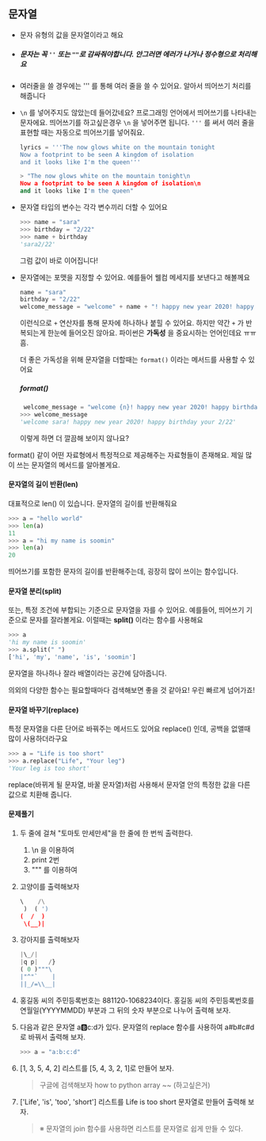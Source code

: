 ## 문자열

- 문자 유형의 값을 문자열이라고 해요

- ##### 문자는 꼭 `''` 또는 `""`로 감싸줘야합니다. 안그러면 에러가 나거나 정수형으로 처리해요

- 여러줄을 쓸 경우에는 '''  를 통해 여러 줄을 쓸 수 있어요.  알아서 띄어쓰기 처리를 해줍니다

- `\n` 를 넣어주지도 않았는데 들어갔네요? 프로그래밍 언어에서 띄어쓰기를 나타내는 문자에요. 띄어쓰기를 하고싶은경우 `\n` 을 넣어주면 됩니다. `'''` 를 써서 여러 줄을 표현할 때는 자동으로 띄어쓰기를 넣어줘요. 

  ```python
  lyrics = '''The now glows white on the mountain tonight
  Now a footprint to be seen A kingdom of isolation
  and it looks like I'm the queen'''
  
  > "The now glows white on the mountain tonight\n
  Now a footprint to be seen A kingdom of isolation\n
  and it looks like I'm the queen"
  ```

- 문자열 타입의 변수는 각각 변수끼리 더할 수 있어요

  ```python
  >>> name = "sara"
  >>> birthday = "2/22"
  >>> name + birthday
  'sara2/22'
  ```

  그럼 값이 바로 이어집니다! 

- 문자열에는 포맷을 지정할 수 있어요. 예를들어 웰컴 메세지를 보낸다고 해볼께요

  ```python
  name = "sara"
  birthday = "2/22"
  welcome_message = "welcome" + name + "! happy new year 2020! happy birthday your" + birthday
  ```

  이런식으로 `+` 연산자를 통해 문자에 하나하나 붙힐 수 있어요. 하지만 약간 `+` 가 반복되는게 한눈에 들어오진 않아요. 파이썬은 __가독성__ 을 중요시하는 언어인데요 ㅠㅠ 흠. 

  더 좋은 가독성을 위해 문자열을 더할때는  `format()` 이라는 메서드를 사용할 수 있어요

  ##### format()

  ```python
   welcome_message = "welcome {n}! happy new year 2020! happy birthday your {b}".format(n=name, b=birthday)
  >>> welcome_message
  'welcome sara! happy new year 2020! happy birthday your 2/22'
  ```

  이렇게 하면 더 깔끔해 보이지 않나요?



format() 같이 어떤 자료형에서 특정적으로 제공해주는 자료형들이 존재해요. 제일 많이 쓰는 문자열의 메서드를 알아볼게요.

#### 문자열의 길이 반환(len)

대표적으로 len() 이 있습니다. 문자열의 길이를 반환해줘요

```python
>>> a = "hello world"
>>> len(a)
11
>>> a = "hi my name is soomin"
>>> len(a)
20
```

띄어쓰기를 포함한 문자의 길이를 반환해주는데, 굉장히 많이 쓰이는 함수입니다.

#### 문자열 분리(split)

또는, 특정 조건에 부합되는 기준으로 문자열을 자를 수 있어요. 예를들어, 띄어쓰기 기준으로 문자를 잘라볼게요. 이럴때는 __split()__ 이라는 함수를 사용해요

```python
>>> a
'hi my name is soomin'
>>> a.split(" ")
['hi', 'my', 'name', 'is', 'soomin']
```

문자열을 하나하나 잘라 배열이라는 공간에 담아줍니다. 

의외의 다양한 함수는 필요할때마다 검색해보면 좋을 것 같아요! 우린 빠르게 넘어가죠! 

#### 문자열 바꾸기(replace)

특정 문자열을 다른 단어로 바꿔주는 메서드도 있어요 replace() 인데, 공백을 없앨때 많이 사용하더라구요

```python
>>> a = "Life is too short"
>>> a.replace("Life", "Your leg")
'Your leg is too short'
```

replace(바뀌게 될 문자열, 바꿀 문자열)처럼 사용해서 문자열 안의 특정한 값을 다른 값으로 치환해 줍니다.



#### 문제풀기

1. 두 줄에 걸쳐 "토마토 만세만세"을 한 줄에 한 번씩 출력한다.
   1. \n 을 이용하여
   2. print 2번
   3. """ 를 이용하여 

2. 고양이를 출력해보자

   ```python
   \    /\
    )  ( ')
   (  /  )
    \(__)|
   ```

3. 강아지를 출력해보자

   ```python
   |\_/|
   |q p|   /}
   ( 0 )"""\
   |"^"`    |
   ||_/=\\__|
   ```

4. 홍길동 씨의 주민등록번호는 881120-1068234이다. 홍길동 씨의 주민등록번호를 연월일(YYYYMMDD) 부분과 그 뒤의 숫자 부분으로 나누어 출력해 보자.

5. 다음과 같은 문자열 a:b:c:d가 있다. 문자열의 replace 함수를 사용하여 a#b#c#d로 바꿔서 출력해 보자.

   ```python
   >>> a = "a:b:c:d"
   ```

6. [1, 3, 5, 4, 2] 리스트를 [5, 4, 3, 2, 1]로 만들어 보자.

   > 구글에 검색해보자 how to python array ~~ (하고싶은거)

7. ['Life', 'is', 'too', 'short'] 리스트를 Life is too short 문자열로 만들어 출력해 보자.

   > ※ 문자열의 join 함수를 사용하면 리스트를 문자열로 쉽게 만들 수 있다.

